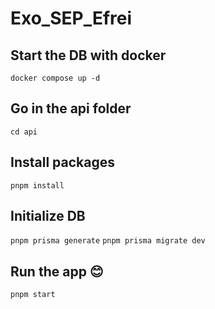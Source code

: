 # Exo_SEP_Efrei

## Start the DB with docker
`docker compose up -d`

## Go in the api folder
`cd api`

## Install packages
`pnpm install`

## Initialize DB
`pnpm prisma generate`
`pnpm prisma migrate dev`

## Run the app 😊
`pnpm start`
